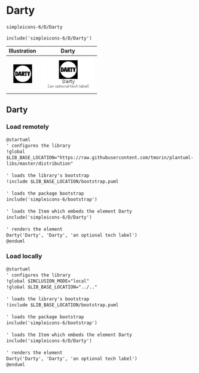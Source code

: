 # Darty


```text
simpleicons-6/D/Darty
```

```text
include('simpleicons-6/D/Darty')
```



| Illustration | Darty |
| :---: | :---: |
| ![illustration for Illustration](../../simpleicons-6/D/Darty.png) | ![illustration for Darty](../../simpleicons-6/D/Darty.Local.png) |




## Darty

### Load remotely
```plantuml
@startuml
' configures the library
!global $LIB_BASE_LOCATION="https://raw.githubusercontent.com/tmorin/plantuml-libs/master/distribution"

' loads the library's bootstrap
!include $LIB_BASE_LOCATION/bootstrap.puml

' loads the package bootstrap
include('simpleicons-6/bootstrap')

' loads the Item which embeds the element Darty
include('simpleicons-6/D/Darty')

' renders the element
Darty('Darty', 'Darty', 'an optional tech label')
@enduml
```

### Load locally
```plantuml
@startuml
' configures the library
!global $INCLUSION_MODE="local"
!global $LIB_BASE_LOCATION="../.."

' loads the library's bootstrap
!include $LIB_BASE_LOCATION/bootstrap.puml

' loads the package bootstrap
include('simpleicons-6/bootstrap')

' loads the Item which embeds the element Darty
include('simpleicons-6/D/Darty')

' renders the element
Darty('Darty', 'Darty', 'an optional tech label')
@enduml
```


